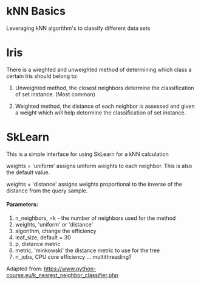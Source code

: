 # kNN Basics
Leveraging kNN algorithm's to classify different data sets 

# Iris

There is a wieghted and unweighted method of determining which class a certain Iris should belong to:

1. Unweighted method, the closest neighbors determine the classification of set instance. (Most common)

2. Weighted method, the distance of each neighbor is assessed and given a weight which will help determine the classification of set instance.

# SkLearn

This is a simple interface for using SkLearn for a kNN calculation

weights = 'uniform' assigns uniform weights to each neighbor. This is also the default value.

weights = 'distance' assigns weights proportional to the inverse of the distance from the query sample.

#### Parameters:

  1. n_neighbors, =k - the number of neighbors used for the method
  2. weights, 'uniform' or 'distance' 
  3. algorithm, change the efficiency 
  4. leaf_size, default = 30
  5. p, distance metric
  6. metric, 'minkowski' the distance metric to use for the tree
  7. n_jobs, CPU core efficiency ... multithreading?


Adapted from: https://www.python-course.eu/k_nearest_neighbor_classifier.php
